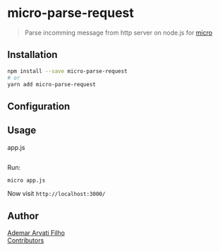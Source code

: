# micro-parse-request

> Parse incomming message from http server on node.js for [micro](https://github.com/zeit/micro/)



## Installation

```sh
npm install --save micro-parse-request
# or
yarn add micro-parse-request
```

## Configuration



## Usage

app.js
```js

```

Run:
```sh
micro app.js
```

Now visit `http://localhost:3000/`


## Author
[Ademar Arvati Filho](https://github.com/arvati)    
[Contributors](AUTHORS.md)
